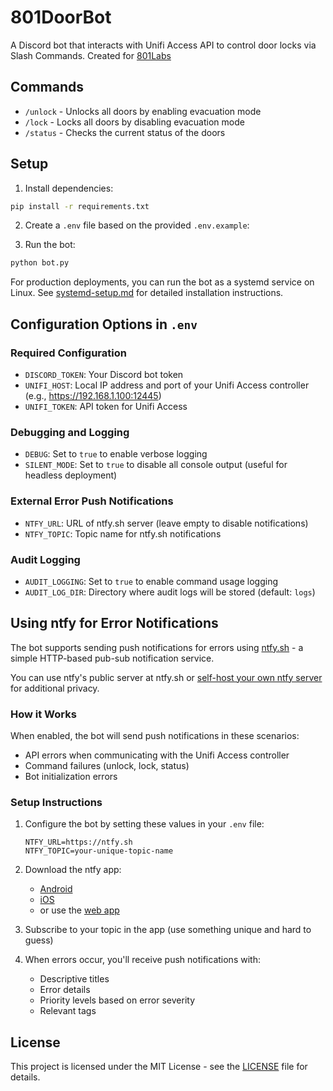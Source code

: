 # 801DoorBot

A Discord bot that interacts with Unifi Access API to control door locks via Slash Commands. Created for [801Labs](https://801labs.org)

## Commands

- `/unlock` - Unlocks all doors by enabling evacuation mode
- `/lock` - Locks all doors by disabling evacuation mode
- `/status` - Checks the current status of the doors

## Setup

1. Install dependencies:
```bash
pip install -r requirements.txt
```

2. Create a `.env` file based on the provided `.env.example`:


3. Run the bot:
```bash
python bot.py
```

For production deployments, you can run the bot as a systemd service on Linux. See [systemd-setup.md](systemd-setup.md) for detailed installation instructions.

## Configuration Options in `.env`

### Required Configuration
- `DISCORD_TOKEN`: Your Discord bot token
- `UNIFI_HOST`: Local IP address and port of your Unifi Access controller (e.g., https://192.168.1.100:12445)
- `UNIFI_TOKEN`: API token for Unifi Access

### Debugging and Logging
- `DEBUG`: Set to `true` to enable verbose logging
- `SILENT_MODE`: Set to `true` to disable all console output (useful for headless deployment)

### External Error Push Notifications
- `NTFY_URL`: URL of ntfy.sh server (leave empty to disable notifications)
- `NTFY_TOPIC`: Topic name for ntfy.sh notifications

### Audit Logging
- `AUDIT_LOGGING`: Set to `true` to enable command usage logging
- `AUDIT_LOG_DIR`: Directory where audit logs will be stored (default: `logs`)

## Using ntfy for Error Notifications

The bot supports sending push notifications for errors using [ntfy.sh](https://ntfy.sh) - a simple HTTP-based pub-sub notification service.

You can use ntfy's public server at ntfy.sh or [self-host your own ntfy server](https://docs.ntfy.sh/install/) for additional privacy.

### How it Works

When enabled, the bot will send push notifications in these scenarios:
- API errors when communicating with the Unifi Access controller
- Command failures (unlock, lock, status)
- Bot initialization errors

### Setup Instructions

1. Configure the bot by setting these values in your `.env` file:
   ```
   NTFY_URL=https://ntfy.sh
   NTFY_TOPIC=your-unique-topic-name
   ```

2. Download the ntfy app:
   - [Android](https://play.google.com/store/apps/details?id=io.heckel.ntfy)
   - [iOS](https://apps.apple.com/us/app/ntfy/id1625396347)
   - or use the [web app](https://ntfy.sh/app)

3. Subscribe to your topic in the app (use something unique and hard to guess)

4. When errors occur, you'll receive push notifications with:
   - Descriptive titles
   - Error details
   - Priority levels based on error severity
   - Relevant tags

## License

This project is licensed under the MIT License - see the [LICENSE](LICENSE) file for details. 